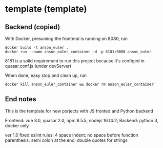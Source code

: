 # template (template)

## Backend (copied)
With Docker, presuming the frontend is running on 8080, run
```
docker build -t anson_euler .
docker run --name anson_euler_container -d -p 8181:8080 anson_euler
```
8181 is a solid requirement to run this project because it's configed in quasar.conf.js (under devServer)

When done, easy stop and clean up, run
```
docker kill anson_euler_container && docker rm anson_euler_container
```

## End notes
This is the template for new porjects with JS fronted and Python backend

Frontend: vue 3.0, quasar 2.0, npm 8.5.5, nodejs 16.14.2; 
Backend: python 3, docker only

ver 1.0
fixed eslint rules: 4 space indent; no space before function parenthesis; semi colon at the end; double quotes for strings